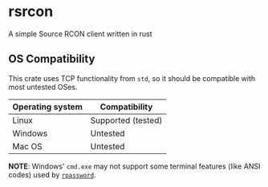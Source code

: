 # rsrcon
A simple Source RCON client written in rust

## OS Compatibility

This crate uses TCP functionality from `std`, so it should be compatible with most untested OSes.

Operating system|Compatibility
-|-
Linux|Supported (tested)
Windows|Untested
Mac OS|Untested

**NOTE**: Windows' `cmd.exe` may not support some terminal features (like ANSI codes) used by [`rpassword`](https://crates.io/crates/rpassword).
